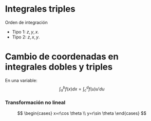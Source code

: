 # Integrales triples
Orden de integración
- Tipo $1$: $z,y,x$.
- Tipo 2: $z,x,y$.

# Cambio de coordenadas en integrales dobles y triples
En una variable:
$$
\int_{a}^b f(x)dx=\int_{c}^df(u)u'du
$$
### Transformación no lineal
$$
\begin{cases}
x=r\cos \theta \\
y=r\sin \theta
\end{cases}
$$

